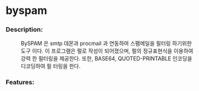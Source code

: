# byspam

### Description:

<div style="padding-left: 40px">
BySPAM 은 smtp 데몬과 procmail 과 연동하여 스팸메일을 필터링 하기위한 도구
이다. 이 프로그램은 펄로 작성이 되어졌으며, 펄의 정규표현식을 이용하여 강력
한 필터링을 제공한다. 또한, BASE64, QUOTED-PRINTABLE 인코딩을 디코딩하여 필
터링을 한다.
</div>

### Features: